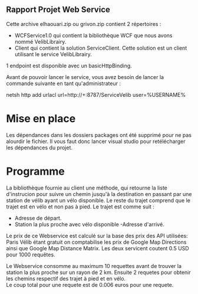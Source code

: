 ## Rapport Projet Web Service

Cette archive elhaouari.zip ou grivon.zip contient 2 répertoires : 

* WCFService1.0 qui contient la bibliothèque WCF que nous avons nommé VelibLibrairy. 
* Client qui contient la solution ServiceClient. Cette solution est un client utilisant le service VelibLibrairy. 

1 endpoint est disponible avec un basicHttpBinding.

Avant de pouvoir lancer le service, vous avez besoin de lancer la commande suivante en tant qu'administrateur : 

netsh http add urlacl url=http://+:8787/ServiceVelib user=%USERNAME%


# Mise en place

Les dépendances dans les dossiers packages ont été supprimé pour ne pas alourdir le fichier. Il vous faut donc lancer visual studio pour retélécharger les dépendances du projet. 

# Programme
La bibliothèque fournie au client une méthode, qui retourne la liste d'instrucion pour suivre un chemin jusqu'à la destination en passant par une station de vélib ayant un vélo disponible. Le reste du trajet comprend que le trajet est en vélo et non pas à pied.
Le trajet est comme suit : 
- Adresse de départ. 
- Station la plus proche avec vélo disponible
-Adresse d'arrivé.


Le prix de ce Webservice est calculé sur la base des prix des API utilisées:
Paris Vélib étant gratuit on comptabilise les prix de Google Map Directions ainsi que Google Map Distance Matrix. Les deux servicent coutent 0.5 USD pour 1000 requêtes. 

Le Webservice consomme au maximum 10 requettes avant de trouver la station la plus proche sur un rayon de 2 km. 
Ensuite 2 requetes pour obtenir les chemins respectif des trajet à pied et en vélo.  
Le coup total pour une requete est de 0.006 euros pour une requete. 




